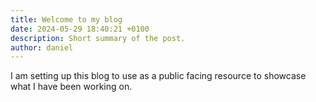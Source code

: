 ```yaml
---
title: Welcome to my blog
date: 2024-05-29 18:40:21 +0100
description: Short summary of the post.
author: daniel
---
```




I am setting up this blog to use as a public facing resource to showcase what I have been working on.